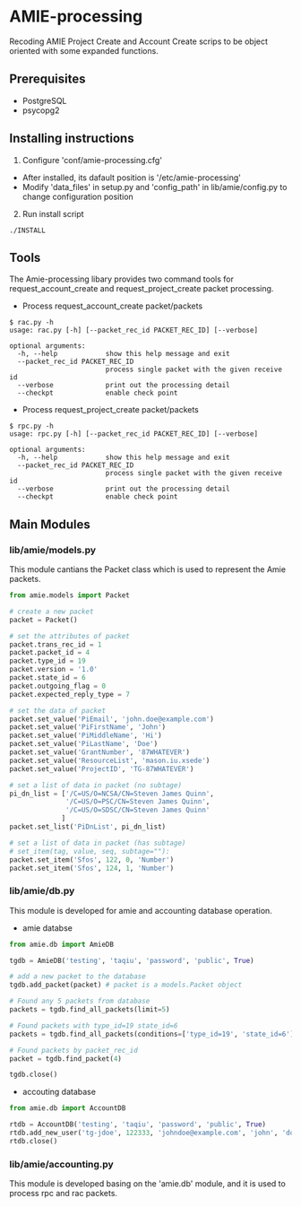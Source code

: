 AMIE-processing
===============

Recoding AMIE Project Create and Account Create scrips to be object oriented with some expanded functions.

## Prerequisites
* PostgreSQL
* psycopg2

## Installing instructions
1. Configure 'conf/amie-processing.cfg'
  * After installed, its dafault position is '/etc/amie-processing'
  * Modify 'data_files' in setup.py and 'config_path' in lib/amie/config.py to change configuration position
2. Run install script

```shell
./INSTALL
```

## Tools 
The Amie-processing libary provides two command tools for request_account_create and request_project_create packet processing.
 
* Process request_account_create packet/packets

```shell
$ rac.py -h
usage: rac.py [-h] [--packet_rec_id PACKET_REC_ID] [--verbose]

optional arguments:
  -h, --help            show this help message and exit
  --packet_rec_id PACKET_REC_ID
                        process single packet with the given receive id
  --verbose             print out the processing detail
  --checkpt             enable check point
```

* Process request_project_create packet/packets

```shell
$ rpc.py -h
usage: rpc.py [-h] [--packet_rec_id PACKET_REC_ID] [--verbose]

optional arguments:
  -h, --help            show this help message and exit
  --packet_rec_id PACKET_REC_ID
                        process single packet with the given receive id
  --verbose             print out the processing detail
  --checkpt             enable check point
```

## Main Modules 
### lib/amie/models.py
This module cantians the Packet class which is used to represent the Amie packets.

```python
from amie.models import Packet

# create a new packet
packet = Packet()

# set the attributes of packet
packet.trans_rec_id = 1
packet.packet_id = 4  
packet.type_id = 19
packet.version = '1.0'
packet.state_id = 6
packet.outgoing_flag = 0
packet.expected_reply_type = 7

# set the data of packet
packet.set_value('PiEmail', 'john.doe@example.com')
packet.set_value('PiFirstName', 'John')
packet.set_value('PiMiddleName', 'Hi')
packet.set_value('PiLastName', 'Doe')
packet.set_value('GrantNumber', '87WHATEVER')
packet.set_value('ResourceList', 'mason.iu.xsede')
packet.set_value('ProjectID', 'TG-87WHATEVER')

# set a list of data in packet (no subtage)
pi_dn_list = ['/C=US/O=NCSA/CN=Steven James Quinn',
              '/C=US/O=PSC/CN=Steven James Quinn',
              '/C=US/O=SDSC/CN=Steven James Quinn'
             ]
packet.set_list('PiDnList', pi_dn_list)

# set a list of data in packet (has subtage)
# set_item(tag, value, seq, subtage=""):
packet.set_item('Sfos', 122, 0, 'Number')
packet.set_item('Sfos', 124, 1, 'Number')

```
### lib/amie/db.py
This module is developed for amie and accounting database operation.
* amie databse

```python
from amie.db import AmieDB

tgdb = AmieDB('testing', 'taqiu', 'password', 'public', True)

# add a new packet to the database
tgdb.add_packet(packet) # packet is a models.Packet object

# Found any 5 packets from database
packets = tgdb.find_all_packets(limit=5)

# Found packets with type_id=19 state_id=6
packets = tgdb.find_all_packets(conditions=['type_id=19', 'state_id=6'])

# Found packets by packet_rec_id
packet = tgdb.find_packet(4)

tgdb.close()
```

* accouting database

```python
from amie.db import AccountDB

rtdb = AccountDB('testing', 'taqiu', 'password', 'public', True)
rtdb.add_new_user('tg-jdoe', 122333, 'johndoe@example.com', 'john', 'doe', 'f', 't')
rtdb.close()
```
### lib/amie/accounting.py
This module is developed basing on the 'amie.db' module, and it is used to process rpc and rac packets.


